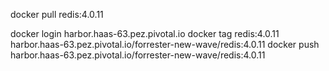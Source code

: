 docker pull redis:4.0.11

docker login harbor.haas-63.pez.pivotal.io
docker tag redis:4.0.11 harbor.haas-63.pez.pivotal.io/forrester-new-wave/redis:4.0.11
docker push harbor.haas-63.pez.pivotal.io/forrester-new-wave/redis:4.0.11
